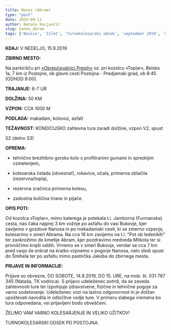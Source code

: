 ```yaml
---
title: Nanos (Abram)
type: "post"
date: 2019-09-11
author: Nataša Kocjančič
slug: nanos_abram
tags: ['Novice', 'Izlet', 'Turnokolesarski odsek', 'september 2019', '2019']
---
```


**KDAJ:** V NEDELJO, 15.9.2019

**ZBIRNO MESTO:**

Na parkirišču pri [»Okrepčevalnici Prepih«](https://goo.gl/maps/jxzcztGJvB72) oz. pri kozolcu
»Toplar«, Belsko 1a, 7 km iz Postojne, ob glavni cesti Postojna -
Predjamski grad, ob 8:45 (ODHOD 9:00).

**TRAJANJE:** 6-7 UR

**DOLŽINA:** 50 KM

**VZPON:** CCA 1000 M

**PODLAGA:** makadam, kolovoz, asfalt

**TEŽAVNOST:** KONDICIJSKO zahtevna tura zaradi dolžine, vzpon V2, spust

S2 (delno S3)

**OPREMA:**

- tehnično brezhibno gorsko kolo s profiliranimi gumami in
sprednjim vzmetenjem,

- kolesarska čelada (obvezna!), rokavice, očala, primerna
oblačila (rezervna/topla),

- rezervna zračnica primerna kolesu,

- zadostna količina hrane in pijače.

**OPIS POTI:**

Od kozolca »Toplar«, mimo katerega je potekala t.i.
Jamborna (Furmanska) cesta, nas čaka najprej 3 km vožnje po asfaltu do
vasi Bukovje, kjer zavijemo v gozdove Nanosa in po makadamski cesti,
ki se zmerno vzpenja, kolesarimo v smeri Abrama. Na cca 16 km zavijemo
na t.i. "Pot ob ledenikih" ter zaokrožimo do kmetije Abram, kjer
pozdravimo medveda Mitkota ter si privoščimo krajši oddih. Vrnemo
se v smeri Bukovja, vendar se cca 7 km pred vasjo še enkrat na kratko
vzpnemo v pogorje Nanosa, nato sledi spust do Šmihela ter po asfaltu
mimo pastirčka Jakoba do zbirnega mesta.

**PRIJAVE IN INFORMACIJE:**

Prijave so obvezne, DO SOBOTE, 14.9.2019, DO 15. URE, na mob. št. 031
787 345 (Nataša, TK vodnica). S prijavo udeleženec potrdi, da se
zaveda zahtevnosti ture ter izpolnjuje zdravstvene, fizične in
tehnične pogoje za varno sodelovanje. Udeleženec vozi na lastno
odgovornost in je dolžan upoštevati navodila in odločitve vodje
ture. V primeru slabega vremena bo tura odpovedana, vsi prijavljeni
bodo obveščeni.

ŽELIMO VAM VARNO KOLESARJENJE IN VELIKO UŽITKOV!

TURNOKOLESARSKI ODSEK PD POSTOJNA.
